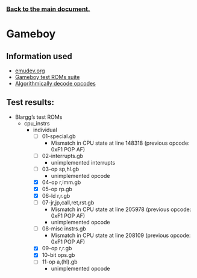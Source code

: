 ### [Back to the main document.](../README.md)

# Gameboy

## Information used

- [emudev.org](https://emudev.org/)
- [Gameboy test ROMs suite](https://github.com/c-sp/gameboy-test-roms)
- [Algorithmically decode opcodes](https://gb-archive.github.io/salvage/decoding_gbz80_opcodes/Decoding%20Gamboy%20Z80%20Opcodes.html)

## Test results:

- Blargg’s test ROMs
    - cpu_instrs
        - individual
            - [ ] 01-special.gb
                - Mismatch in CPU state at line 148318 (previous opcode: 0xF1 POP AF)
            - [ ] 02-interrupts.gb
                - unimplemented interrupts
            - [ ] 03-op sp,hl.gb
                - unimplemented opcode
            - [x] 04-op r,imm.gb
            - [x] 05-op rp.gb
            - [x] 06-ld r,r.gb
            - [ ] 07-jr,jp,call,ret,rst.gb
                - Mismatch in CPU state at line 205978 (previous opcode: 0xF1 POP AF)
                - unimplemented opcode
            - [ ] 08-misc instrs.gb
                - Mismatch in CPU state at line 208109 (previous opcode: 0xF1 POP AF)
            - [x] 09-op r,r.gb
            - [x] 10-bit ops.gb
            - [ ] 11-op a,(hl).gb
                - unimplemented opcode